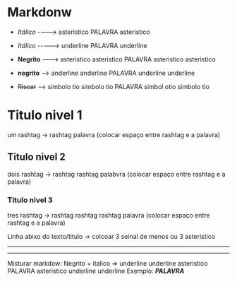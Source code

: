 # Markdonw

 - *Itálico*  ----> asteristico PALAVRA asteristico
 - _Itálico_  -----> underline PALAVRA underline

   
 - **Negrito** ---> asteristico asteristico PALAVRA asteristico asteristico
 - __negrito__ --> anderline anderline PALAVRA underline underline


- ~~Riscar~~ --> simbolo tio simbolo tio PALAVRA simbol otio simbolo tio

# Titulo nivel 1
um rashtag -> rashtag palavra (colocar espaço entre rashtag e a palavra)

## Titulo nivel 2
dois rashtag -> rashtag rashtag palabvra (colocar espaço entre rashtag e a palavra)

### Titulo nivel 3
tres rashtag -> rashtag rashtag rashtag palavra (colocar espaço entre rashtag e a palavra)


Linha abixo do texto/titulo -> colcoar 3 seinal de menos ou 3 asteristico 

---
***

Misturar markdow:
Negrito + italico => underline underline asteristico PALAVRA asteristico underline underline
Exemplo: __*PALAVRA*__
